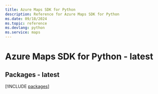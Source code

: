 ```yaml
---
title: Azure Maps SDK for Python
description: Reference for Azure Maps SDK for Python
ms.date: 09/18/2024
ms.topic: reference
ms.devlang: python
ms.service: maps
---
```

# Azure Maps SDK for Python - latest
## Packages - latest
[!INCLUDE [packages](maps-index.md)]